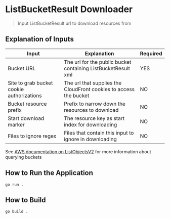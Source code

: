 # ListBucketResult Downloader

> Input ListBucketResult url to download resources from

## Explanation of Inputs

| Input                                     | Explanation                                                       | Required |
|-------------------------------------------|-------------------------------------------------------------------|----------|
| Bucket URL                                | The url for the public bucket containing ListBucketResult xml     | YES      |
| Site to grab bucket cookie authorizations | The url that supplies the CloudFront cookies to access the bucket | NO       |
| Bucket resource prefix                    | Prefix to narrow down the resources to download                   | NO       |
| Start download marker                     | The resource key as start index for downloading                   | NO       |
| Files to ignore regex                     | Files that contain this input to ignore in downloading            | NO       |

See [AWS documentation on ListObjectsV2](https://docs.aws.amazon.com/AmazonS3/latest/API/API_ListObjectsV2.html) for more information about querying buckets

## How to Run the Application

`go run .`  

## How to Build

`go build .`  
